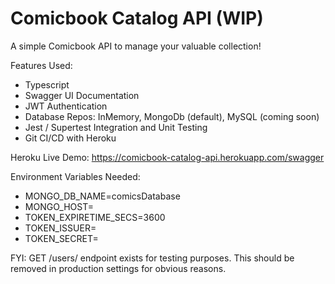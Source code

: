 # Comicbook Catalog API (WIP)
A simple Comicbook API to manage your valuable collection!

Features Used:
* Typescript
* Swagger UI Documentation
* JWT Authentication
* Database Repos: InMemory, MongoDb (default), MySQL (coming soon)
* Jest / Supertest Integration and Unit Testing
* Git CI/CD with Heroku

Heroku Live Demo:
https://comicbook-catalog-api.herokuapp.com/swagger

Environment Variables Needed:
* MONGO_DB_NAME=comicsDatabase
* MONGO_HOST=
* TOKEN_EXPIRETIME_SECS=3600
* TOKEN_ISSUER=
* TOKEN_SECRET=

FYI: GET /users/ endpoint exists for testing purposes.  This should be removed in production settings for obvious reasons.


